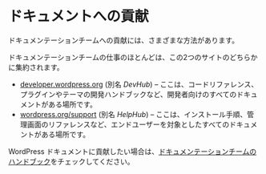 <!--
# Contribute with Docs
-->

# ドキュメントへの貢献

<!--
There are many ways in which it is possible to contribute to the Documentation team.
-->

ドキュメンテーションチームへの貢献には、さまざまな方法があります。

<!--
Most of the Documentation Team work ends up in one of these two sites:
-->

ドキュメンテーションチームの仕事のほとんどは、この2つのサイトのどちらかに集約されます。

<!--
*   [developer.wordpress.org](https://developer.wordpress.org/) (aka *DevHub*) – This is where all the documentation aimed to developers are, such as Code reference, Plugins and Themes development handbooks and more.
*   [wordpress.org/support](https://wordpress.org/support) (aka *HelpHub*) – This is where all the documentation aimed to the end-user are, such as Installation instructions, Admin panel reference and more.
-->

*   [developer.wordpress.org](https://developer.wordpress.org/) (別名 *DevHub*) – ここは、コードリファレンス、プラグインやテーマの開発ハンドブックなど、開発者向けのすべてのドキュメントがある場所です。
*   [wordpress.org/support](https://wordpress.org/support) (別名 *HelpHub*) – ここは、インストール手順、管理画面のリファレンスなど、エンドユーザーを対象としたすべてのドキュメントがある場所です。

<!--
If you want to contribute to WordPress Docs, check out the [Documentation Team’s handbook](https://make.wordpress.org/docs/handbook/).
-->

WordPress ドキュメントに貢献したい場合は、[ドキュメンテーションチームのハンドブック](https://make.wordpress.org/docs/handbook/)をチェックしてください。
